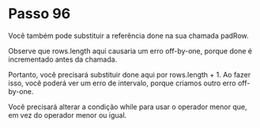 # Passo 96

Você também pode substituir a referência done na sua chamada padRow.

Observe que rows.length aqui causaria um erro off-by-one, porque done é incrementado antes da chamada.

Portanto, você precisará substituir done aqui por rows.length + 1. Ao fazer isso, você poderá ver um erro de intervalo, porque criamos outro erro off-by-one.

Você precisará alterar a condição while para usar o operador menor que, em vez do operador menor ou igual.